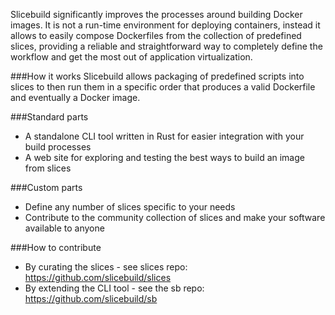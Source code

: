 Slicebuild significantly improves the processes around building Docker images.
It is not a run-time environment for deploying containers, instead it allows to easily compose Dockerfiles from the collection of predefined slices, providing a reliable and straightforward way to completely define the workflow and get the most out of application virtualization.

###How it works
Slicebuild allows packaging of predefined scripts into slices to then run them in a specific order that produces a valid Dockerfile and eventually a Docker image.   

###Standard parts
* A standalone CLI tool written in Rust for easier integration with your build processes 
* A web site for exploring and testing the best ways to build an image from slices

###Custom parts
* Define any number of slices specific to your needs
* Contribute to the community collection of slices and make your software available to anyone

###How to contribute
* By curating the slices - see slices repo: https://github.com/slicebuild/slices
* By extending the CLI tool - see the sb repo: https://github.com/slicebuild/sb
